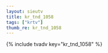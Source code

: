 ```yaml
--- 
layout: sieutv
title: kr_tnd_1058
tags: ["krtv"]
thumb_re: kr_tnd_1058
---
```

{% include tvadv key="kr_tnd_1058" %} 
